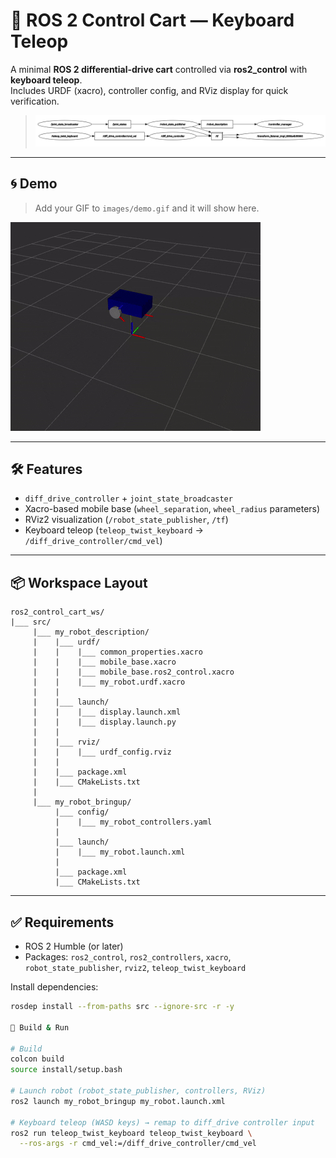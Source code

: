# 🚗 ROS 2 Control Cart — Keyboard Teleop

A minimal **ROS 2 differential-drive cart** controlled via **ros2_control** with **keyboard teleop**.  
Includes URDF (xacro), controller config, and RViz display for quick verification.

> ![ROS graph](images/rpt.png)

---

## 🌀 Demo
> Add your GIF to `images/demo.gif` and it will show here.

![demo](images/ros2_control_cart.gif)

---

## 🛠️ Features
- `diff_drive_controller` + `joint_state_broadcaster`
- Xacro-based mobile base (`wheel_separation`, `wheel_radius` parameters)
- RViz2 visualization (`/robot_state_publisher`, `/tf`)
- Keyboard teleop (`teleop_twist_keyboard` → `/diff_drive_controller/cmd_vel`)

---

## 📦 Workspace Layout

```
ros2_control_cart_ws/
|___ src/
     |___ my_robot_description/
     |    |___ urdf/
     |    |    |___ common_properties.xacro
     |    |    |___ mobile_base.xacro
     |    |    |___ mobile_base.ros2_control.xacro
     |    |    |___ my_robot.urdf.xacro
     |    |
     |    |___ launch/
     |    |    |___ display.launch.xml
     |    |    |___ display.launch.py
     |    |
     |    |___ rviz/
     |    |    |___ urdf_config.rviz
     |    |
     |    |___ package.xml
     |    |___ CMakeLists.txt
     |
     |___ my_robot_bringup/
          |___ config/
          |    |___ my_robot_controllers.yaml
          |
          |___ launch/
          |    |___ my_robot.launch.xml
          |
          |___ package.xml
          |___ CMakeLists.txt

```

---

## ✅ Requirements
- ROS 2 Humble (or later)
- Packages: `ros2_control`, `ros2_controllers`, `xacro`, `robot_state_publisher`, `rviz2`, `teleop_twist_keyboard`

Install dependencies:
```bash
rosdep install --from-paths src --ignore-src -r -y

🚀 Build & Run

# Build
colcon build
source install/setup.bash

# Launch robot (robot_state_publisher, controllers, RViz)
ros2 launch my_robot_bringup my_robot.launch.xml

# Keyboard teleop (WASD keys) → remap to diff_drive controller input
ros2 run teleop_twist_keyboard teleop_twist_keyboard \
  --ros-args -r cmd_vel:=/diff_drive_controller/cmd_vel


